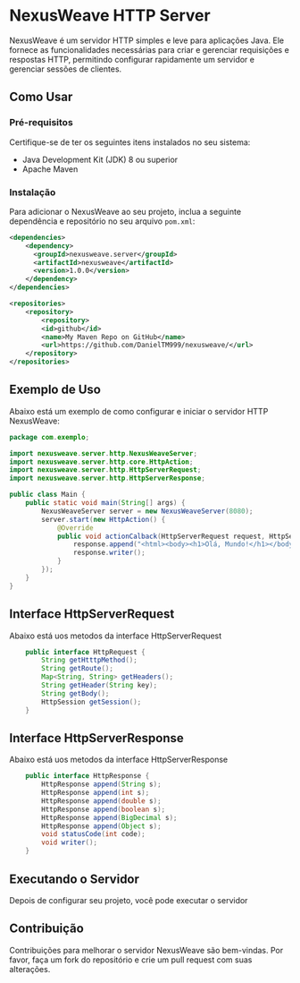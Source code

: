 # NexusWeave HTTP Server

NexusWeave é um servidor HTTP simples e leve para aplicações Java. Ele fornece as funcionalidades necessárias para criar e gerenciar requisições e respostas HTTP, permitindo configurar rapidamente um servidor e gerenciar sessões de clientes.

## Como Usar

### Pré-requisitos

Certifique-se de ter os seguintes itens instalados no seu sistema:

- Java Development Kit (JDK) 8 ou superior
- Apache Maven

### Instalação

Para adicionar o NexusWeave ao seu projeto, inclua a seguinte dependência e repositório no seu arquivo `pom.xml`:

```xml
<dependencies>
    <dependency>
      <groupId>nexusweave.server</groupId>
      <artifactId>nexusweave</artifactId>
      <version>1.0.0</version>
    </dependency>
</dependencies>

<repositories>
    <repository>
        <repository>
        <id>github</id>
        <name>My Maven Repo on GitHub</name>
        <url>https://github.com/DanielTM999/nexusweave/</url>
    </repository>
</repositories>
```

## Exemplo de Uso

Abaixo está um exemplo de como configurar e iniciar o servidor HTTP NexusWeave:

```java
package com.exemplo;

import nexusweave.server.http.NexusWeaveServer;
import nexusweave.server.http.core.HttpAction;
import nexusweave.server.http.HttpServerRequest;
import nexusweave.server.http.HttpServerResponse;

public class Main {
    public static void main(String[] args) {
        NexusWeaveServer server = new NexusWeaveServer(8080);
        server.start(new HttpAction() {
            @Override
            public void actionCalback(HttpServerRequest request, HttpServerResponse response) {
                response.append("<html><body><h1>Olá, Mundo!</h1></body></html>");
                response.writer();
            }
        });
    }
}
```

## Interface HttpServerRequest

Abaixo está uos metodos da interface HttpServerRequest

```java
    public interface HttpRequest {
        String getHtttpMethod();
        String getRoute();
        Map<String, String> getHeaders();
        String getHeader(String key);
        String getBody();
        HttpSession getSession();
    }

```

## Interface HttpServerResponse

Abaixo está uos metodos da interface HttpServerResponse

```java
    public interface HttpResponse {
        HttpResponse append(String s);
        HttpResponse append(int s);
        HttpResponse append(double s);
        HttpResponse append(boolean s);
        HttpResponse append(BigDecimal s);
        HttpResponse append(Object s);
        void statusCode(int code);
        void writer();
    }
```

## Executando o Servidor

Depois de configurar seu projeto, você pode executar o servidor

## Contribuição

Contribuições para melhorar o servidor NexusWeave são bem-vindas. Por favor, faça um fork do repositório e crie um pull request com suas alterações.

